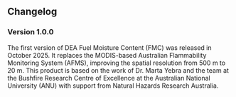 ## Changelog

### Version 1.0.0
The first version of DEA Fuel Moisture Content (FMC) was released in October 2025. It replaces the MODIS-based Australian Flammability Monitoring System (AFMS), improving the spatial resolution from 500 m to 20 m. This product is based on the work of Dr. Marta Yebra and the team at the Bushfire Research Centre of Excellence at the Australian National University (ANU) with support from Natural Hazards Research Australia.
